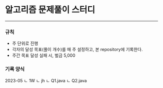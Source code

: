 # 알고리즘 문제풀이 스터디
---
### 규칙
- 주 단위로 진행
- 각자의 달성 목표(풀이 개수)를 매 주 설정하고, 본 repository에 기록한다.
- 주간 목표 달성 실패 시, 벌금 5,000

### 기록 양식
2023-05
  ㄴ 1W
    ㄴ jh
      ㄴ Q1.java
      ㄴ Q2.java
